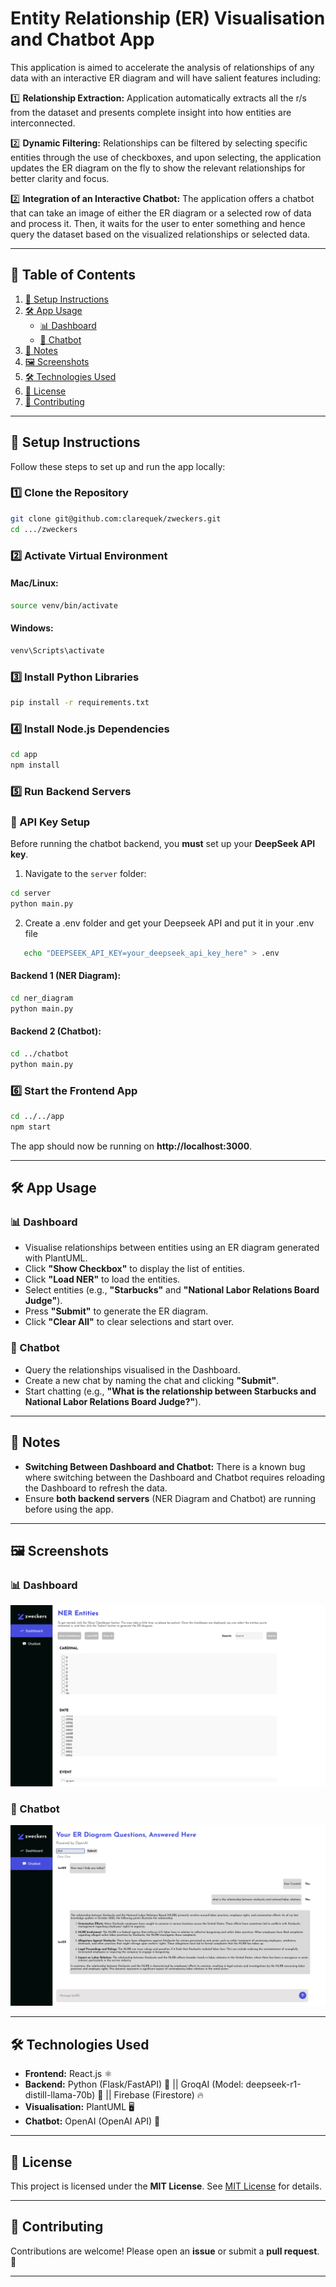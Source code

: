 # Entity Relationship (ER) Visualisation and Chatbot App

This application is aimed to accelerate the analysis of relationships of any data with an interactive ER diagram and will have salient features including:

1️⃣ **Relationship Extraction:** Application automatically extracts all the r/s from the dataset and presents complete insight into how entities are interconnected.
   
2️⃣ **Dynamic Filtering:** Relationships can be filtered by selecting specific entities through the use of checkboxes, and upon selecting, the application updates the ER diagram on the fly to show the relevant relationships for better clarity and focus.

2️⃣ **Integration of an Interactive Chatbot:** The application offers a chatbot that can take an image of either the ER diagram or a selected row of data and process it. Then, it waits for the user to enter something and hence query the dataset based on the visualized relationships or selected data.


---

## 📑 Table of Contents
1. [🚀 Setup Instructions](#-setup-instructions)
2. [🛠️ App Usage](#-app-usage)
   - [📊 Dashboard](#-dashboard)
   - [💬 Chatbot](#-chatbot)
3. [📝 Notes](#-notes)
4. [🖼️ Screenshots](#-screenshots)
5. [🛠️ Technologies Used](#-technologies-used)
6. [📜 License](#-license)
7. [🤝 Contributing](#-contributing)

---

## 🚀 Setup Instructions

Follow these steps to set up and run the app locally:

### 1️⃣ Clone the Repository
```bash
git clone git@github.com:clarequek/zweckers.git
cd .../zweckers
```

### 2️⃣ Activate Virtual Environment
#### Mac/Linux:
```bash
source venv/bin/activate
```
#### Windows:
```bash
venv\Scripts\activate
```

### 3️⃣ Install Python Libraries
```bash
pip install -r requirements.txt
```

### 4️⃣ Install Node.js Dependencies
```bash
cd app
npm install
```

### 5️⃣ Run Backend Servers 

### 🔑 API Key Setup  
Before running the chatbot backend, you **must** set up your **DeepSeek API key**. 

1. Navigate to the `server` folder:  
```bash
cd server
python main.py
```
2. Create a .env folder and get your Deepseek API and put it in your .env file
```bash
   echo "DEEPSEEK_API_KEY=your_deepseek_api_key_here" > .env
```

#### Backend 1 (NER Diagram): 
```bash
cd ner_diagram
python main.py
```

#### Backend 2 (Chatbot):
```bash
cd ../chatbot
python main.py
```
### 6️⃣ Start the Frontend App
```bash
cd ../../app
npm start
```
The app should now be running on **http://localhost:3000**.

---

## 🛠️ App Usage

### 📊 Dashboard
- Visualise relationships between entities using an ER diagram generated with PlantUML.
- Click **"Show Checkbox"** to display the list of entities.
- Click **"Load NER"** to load the entities.
- Select entities (e.g., **"Starbucks"** and **"National Labor Relations Board Judge"**).
- Press **"Submit"** to generate the ER diagram.
- Click **"Clear All"** to clear selections and start over.

### 💬 Chatbot
- Query the relationships visualised in the Dashboard.
- Create a new chat by naming the chat and clicking **"Submit"**.
- Start chatting (e.g., **"What is the relationship between Starbucks and National Labor Relations Board Judge?"**).

---

## 📝 Notes
- **Switching Between Dashboard and Chatbot:** There is a known bug where switching between the Dashboard and Chatbot requires reloading the Dashboard to refresh the data.
- Ensure **both backend servers** (NER Diagram and Chatbot) are running before using the app.

---

## 🖼️ Screenshots
### 📊 Dashboard
![Dashboard Screenshot](screenshots/dashboard.png)

### 💬 Chatbot
![Chatbot Screenshot](screenshots/chatbot.png)  

---

## 🛠️ Technologies Used
- **Frontend:** React.js ⚛️
- **Backend:** Python (Flask/FastAPI) 🐍 || GroqAI (Model: deepseek-r1-distill-llama-70b) 🤖 || Firebase (Firestore) 🔥
- **Visualisation:** PlantUML 🖥️
- **Chatbot:** OpenAI (OpenAI API)  🤖

---

## 📜 License
This project is licensed under the **MIT License**. See [MIT License](LICENSE) for details.

---

## 🤝 Contributing
Contributions are welcome! Please open an **issue** or submit a **pull request**. 🚀

---


